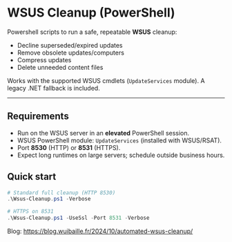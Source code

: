 # WSUS Cleanup (PowerShell)

Powershell scripts to run a safe, repeatable **WSUS** cleanup:
- Decline superseded/expired updates
- Remove obsolete updates/computers
- Compress updates
- Delete unneeded content files

Works with the supported WSUS cmdlets (`UpdateServices` module). A legacy .NET fallback is included.

---

## Requirements
- Run on the WSUS server in an **elevated** PowerShell session.
- WSUS PowerShell module: `UpdateServices` (installed with WSUS/RSAT).
- Port **8530** (HTTP) or **8531** (HTTPS).
- Expect long runtimes on large servers; schedule outside business hours.

## Quick start

```powershell
# Standard full cleanup (HTTP 8530)
.\Wsus-Cleanup.ps1 -Verbose

# HTTPS on 8531
.\Wsus-Cleanup.ps1 -UseSsl -Port 8531 -Verbose
```

Blog: https://blog.wuibaille.fr/2024/10/automated-wsus-cleanup/
